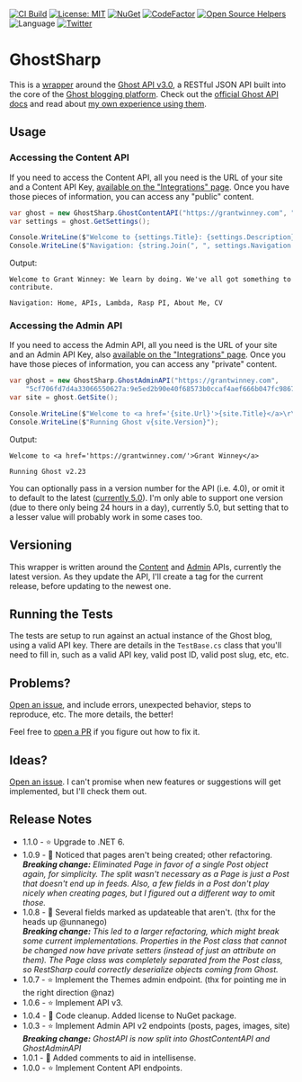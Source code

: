 ﻿[![CI Build](https://github.com/grantwinney/GhostSharp/actions/workflows/dotnet.yml/badge.svg)](https://github.com/grantwinney/GhostSharp/actions/workflows/dotnet.yml)
[![License: MIT](https://img.shields.io/badge/License-MIT-green.svg)](https://opensource.org/licenses/MIT)
[![NuGet](https://img.shields.io/nuget/v/GhostSharp.svg)](https://www.nuget.org/packages/GhostSharp)
[![CodeFactor](https://www.codefactor.io/repository/github/grantwinney/ghostsharp/badge)](https://www.codefactor.io/repository/github/grantwinney/ghostsharp)
[![Open Source Helpers](https://www.codetriage.com/grantwinney/ghostsharp/badges/users.svg)](https://www.codetriage.com/grantwinney/ghostsharp)
![Language](https://img.shields.io/github/languages/top/grantwinney/GhostSharp.svg)
[![Twitter](https://img.shields.io/twitter/url/http/shields.io.svg)](https://twitter.com/intent/tweet?url=https%3A%2F%2Fgithub.com%2Fgrantwinney%2FGhostSharp&text=GhostSharp,%20a%20C%23%20Wrapper%20for%20the%20Ghost%20API&hashtags=tryghost,api)

# GhostSharp

This is a [wrapper](https://grantwinney.com/what-is-an-api-wrapper-and-how-do-i-write-one/) around the [Ghost API v3.0](https://ghost.org/docs/content-api/), a RESTful JSON API built into the core of the [Ghost blogging platform](https://ghost.org/). Check out the [official Ghost API docs](https://ghost.org/docs/api/) and read about [my own experience using them](https://grantwinney.com/what-is-the-ghost-api/).

## Usage

### Accessing the Content API

If you need to access the Content API, all you need is the URL of your site and a Content API Key, [available on the "Integrations" page](https://ghost.org/docs/content-api/#key). Once you have those pieces of information, you can access any "public" content.

```csharp
var ghost = new GhostSharp.GhostContentAPI("https://grantwinney.com", "a6d33f1b95ff17adf0f787a70a");
var settings = ghost.GetSettings();

Console.WriteLine($"Welcome to {settings.Title}: {settings.Description}\r\n");
Console.WriteLine($"Navigation: {string.Join(", ", settings.Navigation.Select(x => x.Label))}");
```

Output:

```
Welcome to Grant Winney: We learn by doing. We've all got something to contribute.

Navigation: Home, APIs, Lambda, Rasp PI, About Me, CV
```

### Accessing the Admin API

If you need to access the Admin API, all you need is the URL of your site and an Admin API Key, also [available on the "Integrations" page](https://docs.ghost.org/api/content/#key). Once you have those pieces of information, you can access any "private" content.

```csharp
var ghost = new GhostSharp.GhostAdminAPI("https://grantwinney.com", 
    "5cf706fd7d4a33066550627a:9e5ed2b90e40f68573b0ccaf4aef666b047fc9867ad285b2e219eed5503bae53");
var site = ghost.GetSite();

Console.WriteLine($"Welcome to <a href='{site.Url}'>{site.Title}</a>\r\n");
Console.WriteLine($"Running Ghost v{site.Version}");
```

Output:

```
Welcome to <a href='https://grantwinney.com/'>Grant Winney</a>

Running Ghost v2.23
```

You can optionally pass in a version number for the API (i.e. 4.0), or omit it to default to the latest ([currently 5.0](https://ghost.org/docs/faq/major-versions-lts/)).
I'm only able to support one version (due to there only being 24 hours in a day), currently 5.0, but setting that to a lesser value will probably work in some cases too.

## Versioning

This wrapper is written around the [Content](https://ghost.org/docs/content-api/) and [Admin](https://ghost.org/docs/admin-api/) APIs, currently the latest version. As they update the API, I'll create a tag for the current release, before updating to the newest one.

## Running the Tests

The tests are setup to run against an actual instance of the Ghost blog, using a valid API key. There are details in the `TestBase.cs` class that you'll need to fill in, such as a valid API key, valid post ID, valid post slug, etc, etc.

## Problems?

[Open an issue](https://github.com/grantwinney/GhostSharp/issues/new), and include errors, unexpected behavior, steps to reproduce, etc. The more details, the better!

Feel free to [open a PR](https://github.com/grantwinney/GhostSharp/compare) if you figure out how to fix it.

##  Ideas?

[Open an issue](https://github.com/grantwinney/GhostSharp/issues/new). I can't promise when new features or suggestions will get implemented, but I'll check them out.

## Release Notes

* 1.1.0 - ⭐ Upgrade to .NET 6.
* 1.0.9 - 🐛 Noticed that pages aren't being created; other refactoring.<br>***Breaking change:** Eliminated Page in favor of a single Post object again, for simplicity. The split wasn't necessary as a Page is just a Post that doesn't end up in feeds. Also, a few fields in a Post don't play nicely when creating pages, but I figured out a different way to omit those.*
* 1.0.8 - 🐛 Several fields marked as updateable that aren't. (thx for the heads up @unnanego)<br>***Breaking change:** This led to a larger refactoring, which might break some current implementations. Properties in the Post class that cannot be changed now have private setters (instead of just an attribute on them). The Page class was completely separated from the Post class, so RestSharp could correctly deserialize objects coming from Ghost.*
* 1.0.7 - ⭐ Implement the Themes admin endpoint. (thx for pointing me in the right direction @naz)
* 1.0.6 - ⭐ Implement API v3.
* 1.0.4 - 🧹 Code cleanup. Added license to NuGet package.
* 1.0.3 - ⭐ Implement Admin API v2 endpoints (posts, pages, images, site)<br>***Breaking change:** GhostAPI is now split into GhostContentAPI and GhostAdminAPI*
* 1.0.1 - 🧹 Added comments to aid in intellisense.
* 1.0.0 - ⭐ Implement Content API endpoints.

